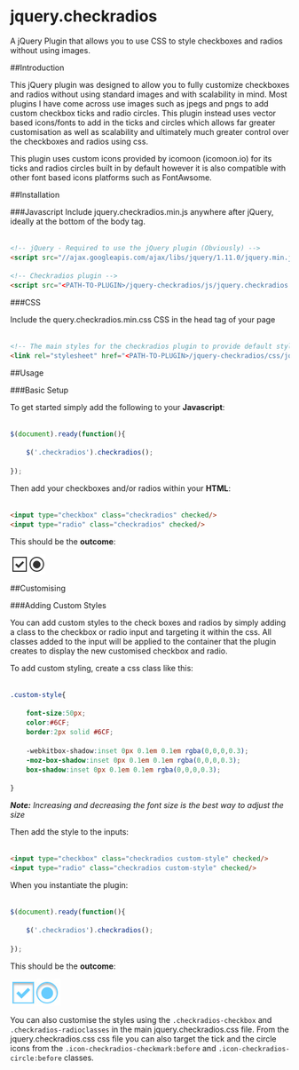 jquery.checkradios
==================

A jQuery Plugin that allows you to use CSS to style checkboxes and radios without using images.


##Introduction

This jQuery plugin was designed to allow you to fully customize checkboxes and radios without using standard images and with scalability in mind. Most plugins I have come across use images such as jpegs and pngs to add custom checkbox ticks and radio circles. This plugin instead uses vector based icons/fonts to add in the ticks and circles which allows far greater customisation as well as scalability and ultimately much greater control over the checkboxes and radios using css.

This plugin uses custom icons provided by icomoon (icomoon.io) for its ticks and radios circles built in by default however it is also compatible with other font based icons platforms such as FontAwsome.


##Installation


###Javascript
Include jquery.checkradios.min.js anywhere after jQuery, ideally at the bottom of the body tag.

```html

<!-- jQuery - Required to use the jQuery plugin (Obviously) -->
<script src="//ajax.googleapis.com/ajax/libs/jquery/1.11.0/jquery.min.js"></script>

<!-- Checkradios plugin -->
<script src="<PATH-TO-PLUGIN>/jquery-checkradios/js/jquery.checkradios.min.js"></script>

```

###CSS

Include the query.checkradios.min.css CSS in the head tag of your page

```html

<!-- The main styles for the checkradios plugin to provide default styles -->
<link rel="stylesheet" href="<PATH-TO-PLUGIN>/jquery-checkradios/css/jquery.checkradios.min.css" type="text/css"/>

```



##Usage

###Basic Setup

To get started simply add the following to your __Javascript__:

```javascript

$(document).ready(function(){

    $('.checkradios').checkradios();

});

```

Then add your checkboxes and/or radios within your __HTML__:

```html

<input type="checkbox" class="checkradios" checked/>
<input type="radio" class="checkradios" checked/>

```

This should be the __outcome__:

![alt text](demo_assets/img/basic_example.jpg?raw=true "Basic Setup")


##Customising

###Adding Custom Styles

You can add custom styles to the check boxes and radios by simply adding a class to the checkbox
or radio input and targeting it within the css. All classes added to the input will be applied 
to the container that the plugin creates to display the new customised checkbox and radio.

To add custom styling, create a css class like this:

```css

.custom-style{
    
    font-size:50px;
    color:#6CF;
    border:2px solid #6CF;
	
    -webkitbox-shadow:inset 0px 0.1em 0.1em rgba(0,0,0,0.3);
    -moz-box-shadow:inset 0px 0.1em 0.1em rgba(0,0,0,0.3);
    box-shadow:inset 0px 0.1em 0.1em rgba(0,0,0,0.3);
	
}

```
_**Note:** Increasing and decreasing the font size is the best way to adjust the size_


Then add the style to the inputs:

```html

<input type="checkbox" class="checkradios custom-style" checked/>
<input type="radio" class="checkradios custom-style" checked/>

```

When you instantiate the plugin:

```javascript

$(document).ready(function(){

    $('.checkradios').checkradios();

});

```

This should be the __outcome__:

![alt text](demo_assets/img/custom_example.jpg?raw=true "Basic Setup")


You can also customise the styles using the `.checkradios-checkbox` and `.checkradios-radioclasses` in the main jquery.checkradios.css file. From the jquery.checkradios.css css file you can also target the tick and the circle icons from the `.icon-checkradios-checkmark:before` and `.icon-checkradios-circle:before` classes.








